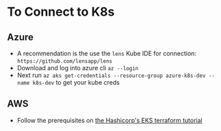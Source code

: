 # To Connect to K8s
## Azure
- A recommendation is the use the `lens` Kube IDE for connection: `https://github.com/lensapp/lens`
- Download and log into azure cli `az --login`
- Next run `az aks get-credentials --resource-group azure-k8s-dev --name k8s-dev` to get your kube creds

## AWS
- Follow the prerequisites on [the Hashicorp's EKS terraform tutorial](https://learn.hashicorp.com/tutorials/terraform/eks)


